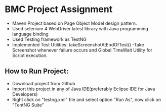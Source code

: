 # BMC Project Assignment

- Maven Project  based on Page Object Model design pattern.
- Used selenium 4 WebDriver latest library with Java programming language binding
- Used Testing framework as TestNG 
- Implemented Test Utilities: takeScreenshotAtEndOfTest() -Take Screenshot whenever failure occurs and Global TimeWait Utility for Script execution.
## How to Run Project:
- Download project from Github
- Import this project in any of Java IDE(preferably Eclipse IDE for Java Developers)
- Right click on "testng.xml" file and select option "Run As", now click on "TentNG Suite"
